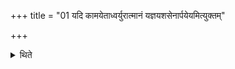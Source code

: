 +++
title = "01 यदि कामयेताध्वर्युरात्मानं यज्ञयशसेनार्पयेयमित्युक्तम्"

+++

<details><summary>थिते</summary>

यदि कामयेताध्वर्युरात्मानं यज्ञयशसेनार्पयेयमित्युक्तम् १
</details>
